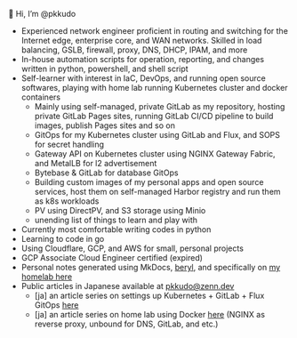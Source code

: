 
<!---
- 👋 Hi, I’m @pkkudo
- 👀 I’m interested in ...
- 🌱 I’m currently learning ...
- 💞️ I’m looking to collaborate on ...
- 📫 How to reach me ...

pkkudo/pkkudo is a ✨ special ✨ repository because its `README.md` (this file) appears on your GitHub profile.
You can click the Preview link to take a look at your changes.
--->

👋 Hi, I’m @pkkudo

- Experienced network engineer proficient in routing and switching for the Internet edge, enterprise core, and WAN networks. Skilled in load balancing, GSLB, firewall, proxy, DNS, DHCP, IPAM, and more
- In-house automation scripts for operation, reporting, and changes written in python, powershell, and shell script
- Self-learner with interest in IaC, DevOps, and running open source softwares, playing with home lab running Kubernetes cluster and docker containers
    - Mainly using self-managed, private GitLab as my repository, hosting private GitLab Pages sites, running GitLab CI/CD pipeline to build images, publish Pages sites and so on
    - GitOps for my Kubernetes cluster using GitLab and Flux, and SOPS for secret handling
    - Gateway API on Kubernetes cluster using NGINX Gateway Fabric, and MetalLB for l2 advertisement
    - Bytebase & GitLab for database GitOps
    - Building custom images of my personal apps and open source services, host them on self-managed Harbor registry and run them as k8s workloads
    - PV using DirectPV, and S3 storage using Minio
    - unending list of things to learn and play with
- Currently most comfortable writing codes in python
- Learning to code in go
- Using Cloudflare, GCP, and AWS for small, personal projects
- GCP Associate Cloud Engineer certified (expired)
- Personal notes generated using MkDocs, [beryl](https://beryl.blink-1x52.net/), and specifically on [my homelab here](https://beryl.blink-1x52.net/homelab/)
- Public articles in Japanese available at [pkkudo@zenn.dev](https://zenn.dev/pkkudo)
    - [ja] an article series on settings up Kubernetes + GitLab + Flux GitOps [here](https://zenn.dev/pkkudo/articles/39085bca8a0f85)
    - [ja] an article series on home lab using Docker [here](https://zenn.dev/pkkudo/articles/0e6c2a989bb98e) (NGINX as reverse proxy, unbound for DNS, GitLab, and etc.)
